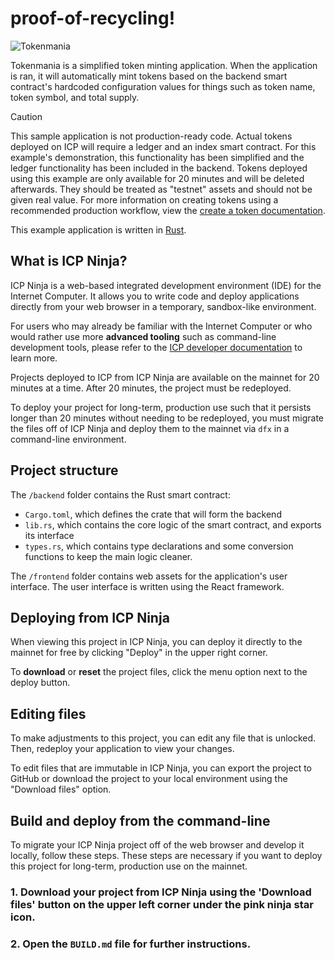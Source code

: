 # proof-of-recycling!

![Tokenmania](https://icp.ninja/examples/_attachments/tokenmania.jpg)

Tokenmania is a simplified token minting application. When the application is ran, it will automatically mint tokens based on the backend smart contract's hardcoded configuration values for things such as token name, token symbol, and total supply.

> [!CAUTION]
> This sample application is not production-ready code. Actual tokens deployed on ICP will require a ledger and an index smart contract. For this example's demonstration, this functionality has been simplified and the ledger functionality has been included in the backend. Tokens deployed using this example are only available for 20 minutes and will be deleted afterwards. They should be treated as "testnet" assets and should not be given real value.
> For more information on creating tokens using a recommended production workflow, view the [create a token documentation](https://internetcomputer.org/docs/current/developer-docs/defi/tokens/create).

This example application is written in [Rust](https://internetcomputer.org/docs/building-apps/developer-tools/cdks/rust/intro-to-rust).

## What is ICP Ninja?

ICP Ninja is a web-based integrated development environment (IDE) for the Internet Computer. It allows you to write code and deploy applications directly from your web browser in a temporary, sandbox-like environment.

For users who may already be familiar with the Internet Computer or who would rather use more **advanced tooling** such as command-line development tools, please refer to the [ICP developer documentation](https://internetcomputer.org/docs/building-apps/getting-started/install) to learn more.

Projects deployed to ICP from ICP Ninja are available on the mainnet for 20 minutes at a time. After 20 minutes, the project must be redeployed.

To deploy your project for long-term, production use such that it persists longer than 20 minutes without needing to be redeployed, you must migrate the files off of ICP Ninja and deploy them to the mainnet via `dfx` in a command-line environment.

## Project structure

The `/backend` folder contains the Rust smart contract:

- `Cargo.toml`, which defines the crate that will form the backend
- `lib.rs`, which contains the core logic of the smart contract, and exports its interface
- `types.rs`, which contains type declarations and some conversion functions to keep the main logic cleaner.

The `/frontend` folder contains web assets for the application's user interface. The user interface is written using the React framework.

## Deploying from ICP Ninja

When viewing this project in ICP Ninja, you can deploy it directly to the mainnet for free by clicking "Deploy" in the upper right corner.

To **download** or **reset** the project files, click the menu option next to the deploy button.

## Editing files

To make adjustments to this project, you can edit any file that is unlocked. Then, redeploy your application to view your changes.

To edit files that are immutable in ICP Ninja, you can export the project to GitHub or download the project to your local environment using the "Download files" option.

## Build and deploy from the command-line

To migrate your ICP Ninja project off of the web browser and develop it locally, follow these steps. These steps are necessary if you want to deploy this project for long-term, production use on the mainnet.

### 1. Download your project from ICP Ninja using the 'Download files' button on the upper left corner under the pink ninja star icon.

### 2. Open the `BUILD.md` file for further instructions.
